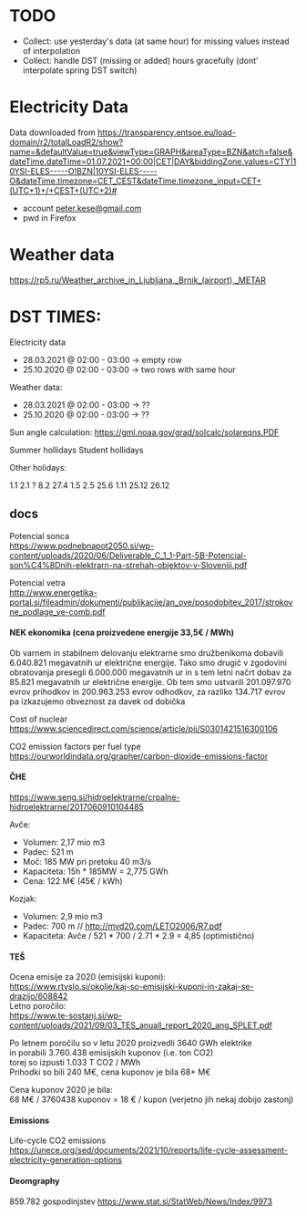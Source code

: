 
# TODO

- Collect: use yesterday's data (at same hour) for missing values instead of interpolation
- Collect: handle DST (missing or added) hours gracefully (dont' interpolate spring DST switch)


# Electricity Data

Data downloaded from 
https://transparency.entsoe.eu/load-domain/r2/totalLoadR2/show?name=&defaultValue=true&viewType=GRAPH&areaType=BZN&atch=false&dateTime.dateTime=01.07.2021+00:00|CET|DAY&biddingZone.values=CTY|10YSI-ELES-----O!BZN|10YSI-ELES-----O&dateTime.timezone=CET_CEST&dateTime.timezone_input=CET+(UTC+1)+/+CEST+(UTC+2)#

- account peter.kese@gmail.com
- pwd in Firefox

# Weather data

https://rp5.ru/Weather_archive_in_Ljubljana,_Brnik_(airport),_METAR


# DST TIMES:

Electricity data
- 28.03.2021 @ 02:00 - 03:00 -> empty row
- 25.10.2020 @ 02:00 - 03:00 -> two rows with same hour

Weather data:
- 28.03.2021 @ 02:00 - 03:00 -> ??
- 25.10.2020 @ 02:00 - 03:00 -> ??

Sun angle calculation:
https://gml.noaa.gov/grad/solcalc/solareqns.PDF


Summer hollidays
Student hollidays

Other holidays:

1.1
2.1 ?
8.2
27.4
1.5
2.5
25.6
1.11
25.12
26.12

## docs

Potencial sonca  
https://www.podnebnapot2050.si/wp-content/uploads/2020/06/Deliverable_C_1_1-Part-5B-Potencial-son%C4%8Dnih-elektrarn-na-strehah-objektov-v-Sloveniji.pdf

Potencial vetra  
http://www.energetika-portal.si/fileadmin/dokumenti/publikacije/an_ove/posodobitev_2017/strokovne_podlage_ve-comb.pdf


#### NEK ekonomika (cena proizvedene energije 33,5€ / MWh)
Ob varnem in stabilnem delovanju elektrarne
smo družbenikoma dobavili 6.040.821 megavatnih ur električne
energije. Tako smo drugič v zgodovini obratovanja presegli 6.000.000
megavatnih ur in s tem letni načrt dobav za 85.821 megavatnih
ur električne energije. Ob tem smo ustvarili 201.097.970 evrov
prihodkov in 200.963.253 evrov odhodkov, za razliko 134.717 evrov pa
izkazujemo obveznost za davek od dobička

Cost of nuclear  
https://www.sciencedirect.com/science/article/pii/S0301421516300106

CO2 emission factors per fuel type  
https://ourworldindata.org/grapher/carbon-dioxide-emissions-factor


#### ČHE

https://www.seng.si/hidroelektrarne/crpalne-hidroelektrarne/2017060910104485

Avče:
- Volumen: 2,17 mio m3
- Padec: 521 m 
- Moč: 185 MW pri pretoku 40 m3/s
- Kapaciteta: 15h * 185MW = 2,775 GWh
- Cena: 122 M€ (45€ / kWh)

Kozjak:
- Volumen: 2,9 mio m3
- Padec: 700 m // http://mvd20.com/LETO2006/R7.pdf
- Kapaciteta: Avče / 521 * 700 / 2.71 * 2.9 = 4,85 (optimistično)


#### TEŠ

Ocena emisije za 2020 (emisijski kuponi):  
https://www.rtvslo.si/okolje/kaj-so-emisijski-kuponi-in-zakaj-se-drazijo/608842  
Letno poročilo:  
https://www.te-sostanj.si/wp-content/uploads/2021/09/03_TES_anuall_report_2020_ang_SPLET.pdf  

Po letnem poročilu so v letu 2020 proizvedli 3640 GWh elektrike  
in porabili 3.760.438 emisijskih kuponov (i.e. ton CO2)  
torej so izpusti 1.033 T CO2 / MWh  
Prihodki so bili 240 M€, cena kuponov je bila 68+ M€

Cena kuponov 2020 je bila:  
 68 M€ / 3760438 kuponov = 18 € / kupon (verjetno jih nekaj dobijo zastonj)

#### Emissions

Life-cycle CO2 emissions  
https://unece.org/sed/documents/2021/10/reports/life-cycle-assessment-electricity-generation-options

#### Deomgraphy

859.782 gospodinjstev  https://www.stat.si/StatWeb/News/Index/9973
